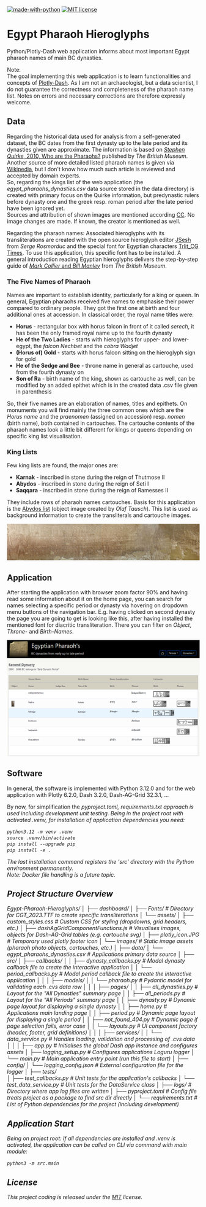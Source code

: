 [//]: # (Image References)
[image1]: ./Egypt_Pharaoh_Hieroglyphs/src/assets/images/Abydos_kinglist_stitched_1.jpg "abydos_kinglist"
[image2]: ./Egypt_Pharaoh_Hieroglyphs/src/assets/images/screenshot_secDyn.PNG "sec_dyn"

[![made-with-python](https://img.shields.io/badge/Made_with-Python_3.12-blue?style=flat&logo=Python%203.12)](https://www.python.org/)
[![MIT license](https://img.shields.io/badge/License-MIT-blue.svg?style=flat&logo=appveyor)](https://opensource.org/license/mit/)


# Egypt Pharaoh Hieroglyphs
Python/Plotly-Dash web application informs about most important Egypt pharaoh names of main BC dynasties.

Note:<br>
The goal implementing this web application is to learn functionalities and concepts of [Plotly-Dash](https://dash.plotly.com/). As I am not an archaeologist, but a data scientist, I do not guarantee the correctness and completeness of the pharaoh name list. Notes on errors and necessary corrections are therefore expressly welcome. 


## Data
Regarding the historical data used for analysis from a self-generated dataset, the BC dates from the first dynasty up to the late period and its dynasties given are approximate. The information is based on [_Stephen Quirke_, 2010, Who are the Pharaohs?](https://www.britishmuseum.org/collection/term/BIB766) published by _The British Museum_. Another source of more detailed listed pharaoh names is given via [Wikipedia](https://en.wikipedia.org/wiki/List_of_pharaohs), but I don't know how much such article is reviewed and accepted by domain experts.
<br> 
So, regarding the kings list of the web application (the _egypt_pharaohs_dynasties.csv_ data source stored in the data directory) is created with primary focus on the Quirke information, but predynastic rulers before dynasty one and the greek resp. roman period after the late period have been ignored yet.<br>
Sources and attribution of shown images are mentioned according [CC](https://creativecommons.org/licenses/by/4.0/deed.en). No image changes are made. If known, the creator is mentioned as well.

Regarding the pharaoh names: Associated hieroglyphs with its transliterations are created with the open source hieroglyph editor [JSesh](https://jsesh.qenherkhopeshef.org/) from _Serge Rosmorduc_ and the special font for Egyptian characters [Trlit_CG Times](https://dmd.wepwawet.nl/fonts.htm). To use this application, this specific font has to be installed. A general introduction reading Egyptian hieroglyphs delivers the step-by-step guide of [_Mark Collier_ and _Bill Manley_](https://www.britishmuseumshoponline.org/how-to-read-egyptian-hieroglyphs-a-step-by-step-guide-to-teach-yourself.html) from _The British Museum_.

### The Five Names of Pharaoh
Names are important to establish identity, particularly for a king or queen. In general, Egyptian pharaohs received five names to emphasise their power compared to ordinary people. They got the first one at birth and four additional ones at accession. In classical order, the royal name titles were:
- **Horus** - rectangular box with horus falcon in front of it called _serech_, it has been the only framed royal name up to the fourth dynasty
- **He of the Two Ladies** - starts with hieroglyphs for upper- and lower-egypt, the _falcon Nechbet_ and the _cobra Wadjet_
- **(Horus of) Gold** - starts with horus falcon sitting on the hieroglyph sign for gold
- **He of the Sedge and Bee** - throne name in general as cartouche, used from the fourth dynasty on
- **Son of Ra** - birth name of the king, shown as cartouche as well, can be modified by an added epithet which is in the created data .csv file given in parenthesis

So, their five names are an elaboration of names, titles and epithets. On monuments you will find mainly the three common ones which are the _Horus name_ and the _praenomen_ (assigned on accession) resp. _nomen_ (birth name), both contained in cartouches. The cartouche contents of the pharaoh names look a little bit different for kings or queens depending on specific king list visualisation. 

### King Lists
Few king lists are found, the major ones are:
- **Karnak** - inscribed in stone during the reign of Thutmose II
- **Abydos** - inscribed in stone during the reign of Seti I
- **Saqqara** - inscribed in stone during the reign of Ramesses II

They include rows of pharaoh names cartouches. Basis for this application is the [Abydos list](https://commons.wikimedia.org/wiki/File:Abydos_K%C3%B6nigsliste_stitched_1.jpg) (object image created by _Olaf Tausch_). This list is used as background information to create the transliterals and cartouche images.

![abydos_kinglist][image1]


## Application
After starting the application with browser zoom factor 90% and having read some information about it on the home page, you can search for names selecting a specific period or dynasty via hovering on dropdown menu buttons of the navigation bar. E.g. having clicked on second dynasty the page you are going to get is looking like this, after having installed the mentioned font for diacritic transliteration. There you can filter on _Object_, _Throne-_ and _Birth-Names_.

![sec_dyn][image2]


## Software
In general, the software is implemented with Python 3.12.0 and for the web application with Plotly 6.2.0, Dash 3.2.0, Dash-AG-Grid 32.3.1, ...

By now, for simplification the <i>pyproject.toml<i>, <i>requirements.txt</i> approach is used including development unit testing. Being in the project root with activated .venv, for installation of application dependencies you need:
```
python3.12 -m venv .venv
source .venv/bin/activate
pip install --upgrade pip
pip install -e .
```
The last installation command registers the 'src' directory with the Python environment permanently.<br>
Note: Docker file handling is a future topic.

## Project Structure Overview

Egypt-Pharaoh-Hieroglyphs/
│
├── dashboard/
│       ├── Fonts/                   # Directory for CGT_2023.TTF to create specific transliterations
│       └── assets/
│           ├── custom_styles.css    # Custom CSS for styling (dropdowns, grid headers, etc.)
│           ├── dashAgGridComponentFunctions.js  # Visualises images, objects for Dash-AG-Grid tables (e.g. cartouche svg)
│           ├── plotly_icon.JPG      # Temporary used plotly footer icon
│           └── images/              # Static image assets (pharaoh photo objects, cartouches, etc.)
│
├── data/
│   └── egypt_pharaohs_dynasties.csv # Applications primary data source
│
├── src/
│   ├── callbacks/
│   │   ├── dynasty_callbacks.py     # Modal dynasty callback file to create the interactive application
│   │   └── period_callbacks.py      # Modal period callback file to create the interactive application
│   │
│   ├── models/
│   │   └── pharaoh.py               # Pydantic model for validating each .cvs data row
│   │
│   ├── pages/
│   │   ├── all_dynasties.py         # Layout for the "All Dynasties" summary page
│   │   ├── all_periods.py           # Layout for the "All Periods" summary page
│   │   ├── dynasty.py               # Dynamic page layout for displaying a *single* dynasty
│   │   ├── home.py                  # Applications main landing page
│   │   ├── period.py                # Dynamic page layout for displaying a *single* period
│   │   ├── not_found_404.py         # Dynamic page if page selection fails, error case
│   │   └── layouts.py               # UI component factory (header, footer, grid definitions)
│   │
│   ├── services/
│   │   └── data_service.py          # Handles loading, validation and processing of .cvs data
│   │
│   ├── app.py                       # Initialises the global Dash app instance and configures assets
│   ├── logging_setup.py             # Configures applications Loguru logger
│   └── main.py                      # Main application entry point (run this file to start)
│
├── config/
│   └── logging_config.json          # External configuration file for the logger
│
├── tests/                           
│   ├── test_callbacks.py            # Unit tests for the application's callbacks
│   └── test_data_service.py         # Unit tests for the DataService class
│
├── logs/                            # Directory where app log files are written
│
├── pyproject.toml                   # Config file treats project as a package to find src dir directly
│
└── requirements.txt                 # List of Python dependencies for the project (including development)

## Application Start
Being on project root: If all dependencies are installed and .venv is activated, the application can be called on CLI via command with main module:
```
python3 -m src.main
```

## License
This project coding is released under the [MIT](https://github.com/IloBe/Egypt-Pharaoh-Hieroglyphs/blob/main/LICENSEE) license.
